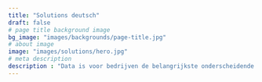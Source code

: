 ```yaml
---
title: "Solutions deutsch"
draft: false
# page title background image
bg_image: "images/backgrounds/page-title.jpg"
# about image
image: "images/solutions/hero.jpg"
# meta description
description : "Data is voor bedrijven de belangrijkste onderscheidende factor geworden. Hiervoor heb je experts nodig."
---
```

